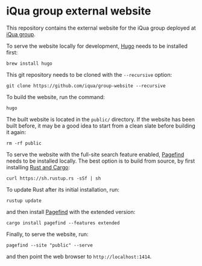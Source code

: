 # iQua group external website

This repository contains the external website for the iQua group deployed at [iQua group](https://iqua.ece.toronto.edu).

To serve the website locally for development, [Hugo](https://gohugo.io/) needs to be installed first:

```shell
brew install hugo
```

This git repository needs to be cloned with the `--recursive` option:

```shell
git clone https://github.com/iqua/group-website --recursive
```

To build the website, run the command:

```shell
hugo
```

The built website is located in the `public/` directory. If the website has been built before, it may be a good idea to start from a clean slate before building it again:

```shell
rm -rf public
```

To serve the website with the full-site search feature enabled, [Pagefind](https://pagefind.app/) needs to be installed locally. The best option is to build from source, by first installing [Rust and Cargo](https://doc.rust-lang.org/cargo/getting-started/installation.html):

```shell
curl https://sh.rustup.rs -sSf | sh
```

To update Rust after its initial installation, run:

```shell
rustup update
```

and then install [Pagefind](https://pagefind.app/) with the extended version:

```shell
cargo install pagefind --features extended
```

Finally, to serve the website, run:

```shell
pagefind --site "public" --serve
```

and then point the web browser to `http://localhost:1414`.

